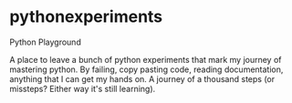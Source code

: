# pythonexperiments
Python Playground

A place to leave a bunch of python experiments that mark my journey of mastering python.
By failing, copy pasting code, reading documentation, anything that I can get my hands on.
A journey of a thousand steps (or missteps? Either way it's still learning).
